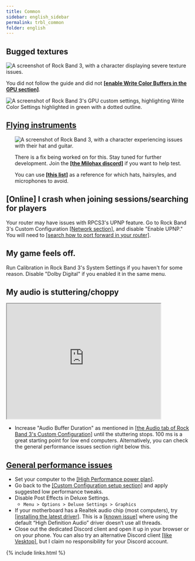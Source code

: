 ```yaml
---
title: Common
sidebar: english_sidebar
permalink: trbl_common
folder: english
---
```


## Bugged textures

![A screenshot of Rock Band 3, with a character displaying severe texture issues.](https://carlmylo.github.io/docu-rpcs3/images/trbl/common/wcb.png "Graphical issues")

You did not follow the guide and did not [**[enable Write Color Buffers in the GPU section]**](https://rb3pc.milohax.org/english/customconfiguration/#gpu).

![A screenshot of Rock Band 3's GPU custom settings, highlighting Write Color Settings highlighted in green with a dotted outline.](https://carlmylo.github.io/docu-rpcs3/images/trbl/common/wcbon.png "GPU")

<div class="panel-group" id="accordion">
                    <div class="panel panel-default">
                        <div class="panel-heading">
                            <h2 class="panel-title">
                                <a class="noCrossRef accordion-toggle" data-toggle="collapse" data-parent="#accordion" href="#collapseOne">Flying instruments</a>
                            </h2>
                        </div>
                        <div id="collapseOne" class="panel-collapse collapse noCrossRef">
                            <div class="panel-body">
                                <ul>
                                <p><img src="https://carlmylo.github.io/docu-rpcs3/images/trbl/common/flyinst.png" alt="A screenshot of Rock Band 3, with a character experiencing issues with their hat and guitar." title="Graphical issues"></p>
<p>There is a fix being worked on for this. Stay tuned for further development. Join the <a href="https://rb3dx.milohax.org/discord"><strong>[the Milohax discord]</strong></a> if you want to help test.</p>
<p>You can use <a href="https://carlmylo.github.io/docu-rpcs3/trbl_teleprob"><strong>[this list]</strong></a> as a reference for which hats, hairsyles, and microphones to avoid.</p>
</ul>
                            </div>
                        </div>
                    </div>
                    <!-- /.panel -->
</div>


## [Online] I crash when joining sessions/searching for players

Your router may have issues with RPCS3's UPNP feature. Go to Rock Band 3's Custom Configuration [[Network section]](https://rb3pc.milohax.org/english/customconfiguration#network), and disable "Enable UPNP." You will need to [[search how to port forward in your router]](https://www.noip.com/support/knowledgebase/general-port-forwarding-guide).

## My game feels off.

Run Calibration in Rock Band 3's System Settings if you haven't for some reason. Disable "Dolby Digital" if you enabled it in the same menu.

## My audio is stuttering/choppy

<iframe width="420" height="315"
src="https://www.youtube.com/embed/UoCMEQbNThs">
</iframe> 

* Increase "Audio Buffer Duration" as mentioned in [[the Audio tab of Rock Band 3's Custom Configuration]](https://rb3pc.milohax.org/english/customconfiguration#audio) until the stuttering stops. 100 ms is a great starting point for low end computers. Alternatively, you can check the general performance issues section right below this.


<div class="panel-group" id="accordion">
                    <div class="panel panel-default">
                        <div class="panel-heading">
                            <h2 class="panel-title">
                                <a class="noCrossRef accordion-toggle" data-toggle="collapse" data-parent="#accordion" href="#collapseTwo">General performance issues</a>
                            </h2>
                        </div>
                        <div id="collapseTwo" class="panel-collapse collapse noCrossRef">
                            <div class="panel-body">
                                <ul>
<li>Set your computer to the <a href="https://help.ableton.com/hc/en-us/articles/115000211304-Using-the-High-performance-power-plan-Windows-">[High Performance power plan]</a>.</li>
<li>Go back to the <a href="https://rb3pc.milohax.org/english/customconfiguration#changing-a-custom-configuration">[Custom Configuration setup section]</a> and apply suggested low performance tweaks.</li>
<li>Disable Post Effects in Deluxe Settings.
<ul>
<li><code>Menu &gt; Options &gt; Deluxe Settings &gt; Graphics</code></li>
</ul>
</li>
<li>If your motherboard has a Realtek audio chip (most computers), try <a href="https://realtek-download.com/download-hd/">[installing the latest driver]</a>. This is a <a href="https://github.com/RPCS3/rpcs3/issues/14648">[known issue]</a> where using the default “High Definition Audio” driver doesn’t use all threads.</li>
<li>Close out the dedicated Discord client and open it up in your browser or on your phone. You can also try an alternative Discord client <a href="https://github.com/Vencord/Vesktop">[like Vesktop]</a>, but I claim no responsibility for your Discord account.</li>
</ul>
                            </div>
                        </div>
                    </div>
                    <!-- /.panel -->
</div>

{% include links.html %}
